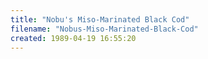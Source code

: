 ```yaml
---
title: "Nobu's Miso-Marinated Black Cod"
filename: "Nobus-Miso-Marinated-Black-Cod"
created: 1989-04-19 16:55:20
---
```

